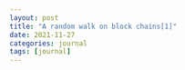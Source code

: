 ```yaml
---
layout: post
title: "A random walk on block chains[1]"
date: 2021-11-27
categories: journal
tags: [journal]
---
```


